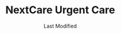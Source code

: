 ---
layout: location-page
date: Last Modified
description: "Local COVID-19 testing is available at NextCare Urgent Care in Tucson, Arizona, USA."
permalink: "locations/arizona/tucson/nextcare-urgent-care-11/"
tags:
  - locations
  - arizona
title: NextCare Urgent Care
uniqueName: nextcare-urgent-care-11
state: Arizona
stateAbbr: AZ
hood: "Tucson"
address: "9525 E Old Spanish Trail"
city: "Tucson"
zip: "85748"
zipsNearby: "85601 85602 85606 85652 85609 85131 85132 85614 85622 85135 85615 85616 85618 85653 85658 85619 85621 85628 85648 85662 85623 85624 85141 85627 85145 85654 85629 85630 85631 85633 85613 85635 85636 85650 85670 85671 85611 85637 85638 85701 85702 85703 85704 85705 85706 85707 85708 85709 85710 85711 85712 85713 85714 85715 85716 85717 85718 85719 85720 85721 85722 85723 85724 85725 85726 85728 85730 85731 85732 85733 85734 85735 85736 85737 85738 85739 85740 85741 85742 85743 85744 85745 85746 85747 85748 85749 85750 85751 85752 85754 85755 85756 85757 85775 85640 85645 85646 85641 85643 85644 85192 85231 85232 85235 85241 85245 85279 85292 85777" 
mapUrl: "http://maps.apple.com/?q=NextCare+Urgent+Care&address=9525+E+Old+Spanish+Trail,Tucson,Arizona,85748"
locationType: Drive-thru
phone: "520-731-3666"
website: "https://nextcare.com/curbside/"
onlineBooking: true
closed: undefined
closedUpdate: May 18th, 2020
notes: "For individuals with symptoms."
days: Everyday
hours: 8AM-Noon
ctaMessage: Schedule a test
ctaUrl: "https://nextcare.com/curbside/"
---